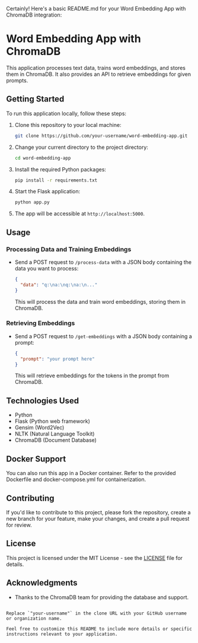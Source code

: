 Certainly! Here's a basic README.md for your Word Embedding App with ChromaDB integration:


# Word Embedding App with ChromaDB

This application processes text data, trains word embeddings, and stores them in ChromaDB. It also provides an API to retrieve embeddings for given prompts.

## Getting Started

To run this application locally, follow these steps:

1. Clone this repository to your local machine:

   ```bash
   git clone https://github.com/your-username/word-embedding-app.git
   ```

2. Change your current directory to the project directory:

   ```bash
   cd word-embedding-app
   ```

3. Install the required Python packages:

   ```bash
   pip install -r requirements.txt
   ```

4. Start the Flask application:

   ```bash
   python app.py
   ```

5. The app will be accessible at `http://localhost:5000`.

## Usage

### Processing Data and Training Embeddings

- Send a POST request to `/process-data` with a JSON body containing the data you want to process:

  ```json
  {
    "data": "q:\na:\nq:\na:\n..."
  }
  ```

  This will process the data and train word embeddings, storing them in ChromaDB.

### Retrieving Embeddings

- Send a POST request to `/get-embeddings` with a JSON body containing a prompt:

  ```json
  {
    "prompt": "your prompt here"
  }
  ```

  This will retrieve embeddings for the tokens in the prompt from ChromaDB.

## Technologies Used

- Python
- Flask (Python web framework)
- Gensim (Word2Vec)
- NLTK (Natural Language Toolkit)
- ChromaDB (Document Database)

## Docker Support

You can also run this app in a Docker container. Refer to the provided Dockerfile and docker-compose.yml for containerization.

## Contributing

If you'd like to contribute to this project, please fork the repository, create a new branch for your feature, make your changes, and create a pull request for review.

## License

This project is licensed under the MIT License - see the [LICENSE](LICENSE) file for details.

## Acknowledgments

- Thanks to the ChromaDB team for providing the database and support.

```

Replace `"your-username"` in the clone URL with your GitHub username or organization name.

Feel free to customize this README to include more details or specific instructions relevant to your application.
